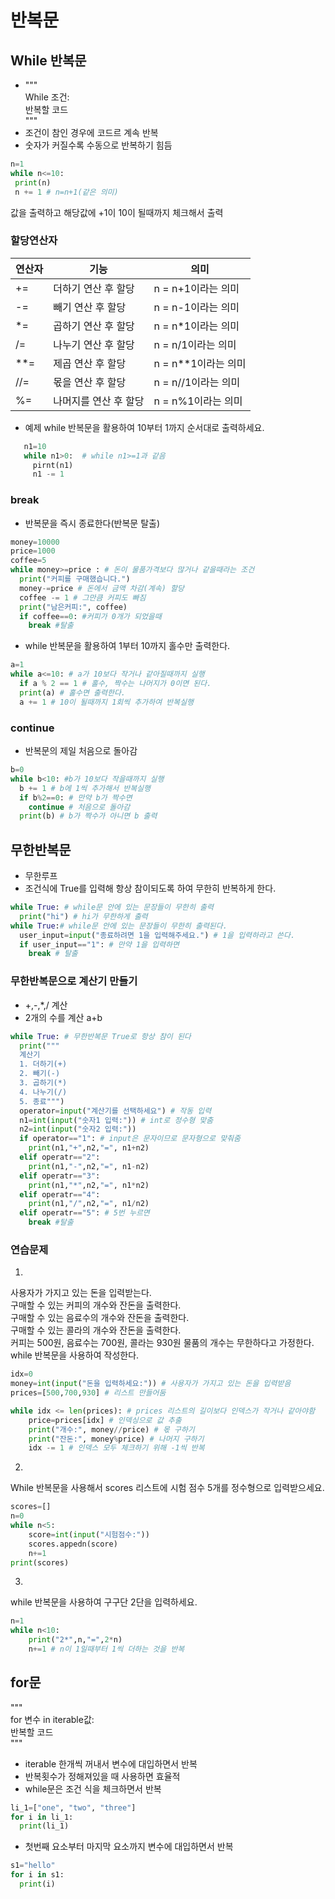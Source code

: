 # 반복문
## While 반복문
- """  
   While 조건:  
   반복할 코드  
  """  
 - 조건이 참인 경우에 코드르 계속 반복
 - 숫자가 커질수록 수동으로 반복하기 힘듬
 ``` python
 n=1  
 while n<=10:
  print(n)
  n += 1 # n=n+1(같은 의미)
```
값을 출력하고 해당값에 +1이 10이 될때까지 체크해서 출력

### 할당연산자
연산자|기능|의미
------|------|------
+=|더하기 연산 후 할당|n = n+1이라는 의미
-=|빼기 연산 후 할당|n = n-1이라는 의미
*=|곱하기 연산 후 할당|n = n\*1이라는 의미
/=|나누기 연산 후 할당|n = n/1이라는 의미
\*\*=|제곱 연산 후 할당|n = n\*\*1이라는 의미
//=|몫을 연산 후 할당|n = n//1이라는 의미
%=|나머지를 연산 후 할당|n = n%1이라는 의미

- 예제
 while 반복문을 활용하여 10부터 1까지 순서대로 출력하세요.
 ```python
    n1=10
    while n1>0:  # while n1>=1과 같음
      pirnt(n1)  
      n1 -= 1
```

### break
- 반복문을 즉시 종료한다(반복문 탈출)
```python
money=10000
price=1000
coffee=5
while money>=price : # 돈이 물품가격보다 많거나 같을때라는 조건
  print("커피를 구매했습니다.")
  money-=price # 돈에서 금액 차감(계속) 할당
  coffee -= 1 # 그만큼 커피도 빠짐
  print("남은커피:", coffee)
  if coffee==0: #커피가 0개가 되었을때
    break #탈출
```
- while 반복문을 활용하여 1부터 10까지 홀수만 출력한다.
```python
a=1
while a<=10: # a가 10보다 작거나 같아질때까지 실행
  if a % 2 == 1 # 홀수, 짝수는 나머지가 0이면 된다.
  print(a) # 홀수면 출력한다.
  a += 1 # 10이 될때까지 1회씩 추가하여 반복실행
```

### continue
- 반복문의 제일 처음으로 돌아감
```python
b=0
while b<10: #b가 10보다 작을때까지 실행
  b += 1 # b에 1씩 추가해서 반복실행
  if b%2==0: # 만약 b가 짝수면
    continue # 처음으로 돌아감
  print(b) # b가 짝수가 아니면 b 출력
```
## 무한반복문
- 무한루프
- 조건식에 True를 입력해 항상 참이되도록 하여 무한히 반복하게 한다.
```python
while True: # while문 안에 있는 문장들이 무한히 출력
  print("hi") # hi가 무한하게 출력
while True:# while문 안에 있는 문장들이 무한히 출력된다.
  user_input=input("종료하려면 1을 입력해주세요.") # 1을 입력하라고 쓴다.
  if user_input=="1": # 만약 1을 입력하면
    break # 탈출
```
### 무한반복문으로 계산기 만들기
- +,-,*,/ 계산
- 2개의 수를 계산 a+b

```python
while True: # 무한반복문 True로 항상 참이 된다
  print("""
  계산기
  1. 더하기(+)
  2. 빼기(-)
  3. 곱하기(*)
  4. 나누기(/)
  5. 종료""")
  operator=input("계산기를 선택하세요") # 작동 입력
  n1=int(input("숫자1 입력:")) # int로 정수형 맞춤
  n2=int(input("숫자2 입력:"))
  if operator=="1": # input은 문자이므로 문자형으로 맞춰줌
    print(n1,"+",n2,"=", n1+n2)
  elif operatr=="2":
    print(n1,"-",n2,"=", n1-n2)
  elif operatr=="3":
    print(n1,"*",n2,"=", n1*n2)
  elif operatr=="4":
    print(n1,"/",n2,"=", n1/n2)
  elif operatr=="5": # 5번 누르면
    break #탈출
```
### 연습문제
1. 
  사용자가 가지고 있는 돈을 입력받는다.  
  구매할 수 있는 커피의 개수와 잔돈을 출력한다.  
  구매할 수 있는 음료수의 개수와 잔돈을 출력한다.  
  구매할 수 있는 콜라의 개수와 잔돈을 출력한다.  
  커피는 500원, 음료수는 700원, 콜라는 930원
  물품의 개수는 무한하다고 가정한다.  
  while 반복문을 사용하여 작성한다.  
```python
idx=0
money=int(input("돈을 입력하세요:")) # 사용자가 가지고 있는 돈을 입력받음
prices=[500,700,930] # 리스트 만들어둠

while idx <= len(prices): # prices 리스트의 길이보다 인덱스가 작거나 같아야함
    price=prices[idx] # 인덱싱으로 값 추출
    print("개수:", money//price) # 몫 구하기
    print("잔돈:", money%price) # 나머지 구하기
    idx -= 1 # 인덱스 모두 체크하기 위해 -1씩 반복
```
2.  
While 반복문을 사용해서 scores 리스트에 시험 점수 5개를 정수형으로 입력받으세요.

```python
scores=[]
n=0
while n<5:
    score=int(input("시험점수:"))
    scores.appedn(score)
    n+=1
print(scores)
```

3. 
while 반복문을 사용하여 구구단 2단을 입력하세요.

```python
n=1
while n<10:
    print("2*",n,"=",2*n)
    n+=1 # n이 1일때부터 1씩 더하는 것을 반복
```

## for문
"""  
    for 변수 in iterable값:  
    반복할 코드  
"""  
- iterable 한개씩 꺼내서 변수에 대입하면서 반복
- 반복횟수가 정해져있을 때 사용하면 효율적
- while문은 조건 식을 체크하면서 반복
```python
li_1=["one", "two", "three"]
for i in li_1:
  print(li_1)
```
- 첫번째 요소부터 마지막 요소까지 변수에 대입하면서 반복

```python
s1="hello"
for i in s1:
  print(i)
```
